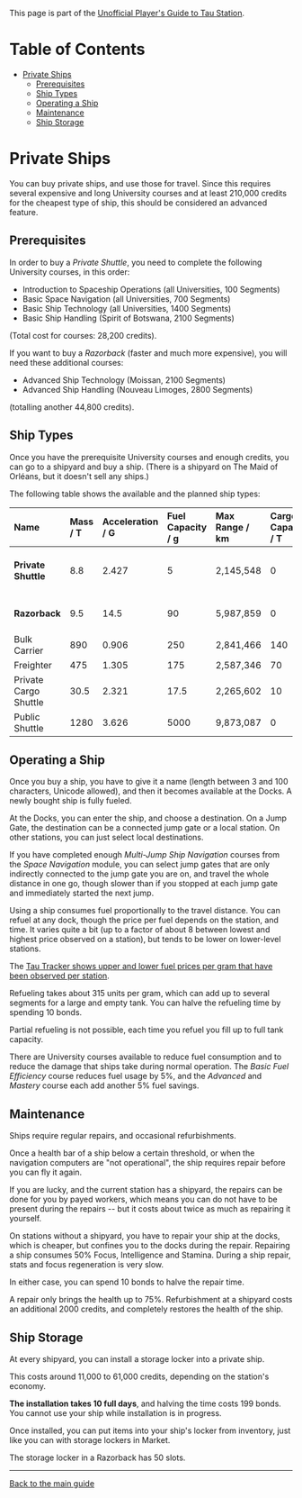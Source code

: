 This page is part of the [Unofficial Player's Guide to Tau Station](/).

# Table of Contents

* [Private Ships](#private-ships)
    * [Prerequisites](#prerequisites)
    * [Ship Types](#ship-types)
    * [Operating a Ship](#operating-a-ship)
    * [Maintenance](#maintenance)
    * [Ship Storage](#ship-storage)


# Private Ships

You can buy private ships, and use those for travel. Since this requires
several expensive and long University courses and at least 210,000 credits
for the cheapest type of ship, this should be considered an advanced feature.

## Prerequisites 

In order to buy a *Private Shuttle*, you need to complete the following
University courses, in this order:

* Introduction to Spaceship Operations (all Universities, 100 Segments)
* Basic Space Navigation (all Universities, 700 Segments)
* Basic Ship Technology (all Universities, 1400 Segments)
* Basic Ship Handling (Spirit of Botswana, 2100 Segments)

(Total cost for courses: 28,200 credits).

If you want to buy a *Razorback* (faster and much more expensive), you will
need these additional courses:

* Advanced Ship Technology (Moissan, 2100 Segments)
* Advanced Ship Handling (Nouveau Limoges, 2800 Segments)

(totalling another 44,800 credits).

## Ship Types

Once you have the prerequisite University courses and enough credits,
you can go to a shipyard and buy a ship. (There is a shipyard on The Maid of
Orléans, but it doesn't sell any ships.)

The following table shows the available and the planned ship types:

| Name                  | Mass / T | Acceleration / G | Fuel Capacity / g | Max Range / km | Cargo Capacity / T | Price / credits | Prerequisites          | Availability                         |
|:----------------------|:---------|:-----------------|:------------------|:---------------|:-------------------|:----------------|:-----------------------|:-------------------------------------|
| **Private Shuttle**   | 8.8      | 2.427            | 5                 | 2,145,548      | 0                  | 210,000         | Basic Ship Handling    | Daedalus, København, Yards of Gadani |
| **Razorback**         | 9.5      | 14.5             | 90                | 5,987,859      | 0                  | 995,000         | Advanced Ship Handling | Yards of Gadani                      |
| Bulk Carrier          | 890      | 0.906            | 250               | 2,841,466      | 140                |                 |                        |                                      |
| Freighter             | 475      | 1.305            | 175               | 2,587,346      | 70                 |                 |                        |                                      |
| Private Cargo Shuttle | 30.5     | 2.321            | 17.5              | 2,265,602      | 10                 |                 |                        |                                      |
| Public Shuttle        | 1280     | 3.626            | 5000              | 9,873,087      | 0                  |                 |                        |                                      |

## Operating a Ship

Once you buy a ship, you have to give it a name (length between 3 and
100 characters, Unicode allowed), and then it becomes available at the Docks. A newly
bought ship is fully fueled.

At the Docks, you can enter the ship, and choose a destination. On a Jump Gate,
the destination can be a connected jump gate or a local station. On other stations,
you can just select local destinations.

If you have completed enough
*Multi-Jump Ship Navigation* courses from the *Space Navigation* module, you can
select jump gates that are only indirectly connected to the jump gate
you are on, and travel the whole distance in one go, though slower than
if you stopped at each jump gate and immediately started the next jump.

Using a ship consumes fuel proportionally to the travel distance. You
can refuel at any dock, though the price per fuel depends on the
station, and time. It varies quite a bit (up to a factor of about 8
between lowest and highest price observed on a station), but tends to
be lower on lower-level stations.

The [Tau Tracker shows upper and lower fuel prices per gram that have been observed per station](https://tracker.tauguide.de/fuel).

Refueling takes about 315 units per gram, which can add up to several segments
for a large and empty tank.  You can halve
the refueling time by spending 10 bonds.

Partial refueling is not possible, each time you refuel you
fill up to full tank capacity.

There are University courses available to reduce fuel consumption and to
reduce the damage that ships take during normal operation.
The *Basic Fuel Efficiency* course reduces fuel usage by 5%,
and the *Advanced* and *Mastery* course each add another 5% fuel savings.

## Maintenance

Ships require regular repairs, and occasional refurbishments.

Once a health bar of a ship below a certain threshold, or when the
navigation computers are "not operational", the ship requires repair
before you can fly it again.

If you are lucky, and the current station has a shipyard, the repairs
can be done for you by payed workers, which means you can do not have to
be present during the repairs -- but it costs about twice as much as
repairing it yourself.

On stations without a shipyard, you have to repair your ship at the
docks, which is cheaper, but confines you to the docks during the repair.
Repairing a ship consumes 50% Focus, Intelligence and Stamina. During
a ship repair, stats and focus regeneration is very slow.

In either case, you can spend 10 bonds to halve the repair time.

A repair only brings the health up to 75%. Refurbishment at a shipyard
costs an additional 2000 credits, and completely restores the health
of the ship.

## Ship Storage

At every shipyard, you can install a storage locker into a private ship.

This costs around 11,000 to 61,000 credits, depending on the station's economy.

**The installation takes 10 full days**, and halving the time costs 199 bonds.
You cannot use your ship while installation is in progress.

Once installed, you can put items into your ship's locker from inventory,
just like you can with storage lockers in Market.

The storage locker in a Razorback has 50 slots.

---

[Back to the main guide](/)

